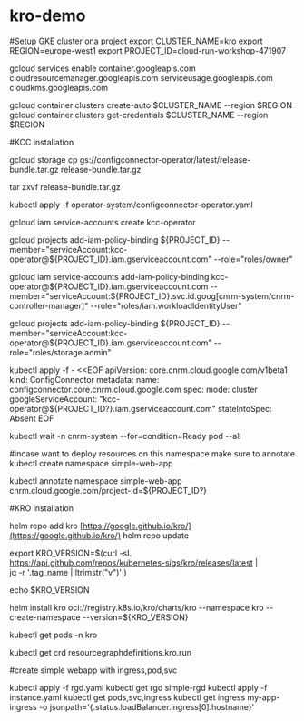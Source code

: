 # kro-demo
#Setup GKE cluster ona project 
export CLUSTER_NAME=kro
export REGION=europe-west1
export PROJECT_ID=cloud-run-workshop-471907

gcloud services enable   container.googleapis.com    cloudresourcemanager.googleapis.com   serviceusage.googleapis.com   cloudkms.googleapis.com

gcloud container clusters create-auto $CLUSTER_NAME --region $REGION
gcloud container clusters get-credentials $CLUSTER_NAME --region $REGION

#KCC installation

gcloud storage cp gs://configconnector-operator/latest/release-bundle.tar.gz release-bundle.tar.gz

tar zxvf release-bundle.tar.gz

kubectl apply -f operator-system/configconnector-operator.yaml

gcloud iam service-accounts create kcc-operator

gcloud projects add-iam-policy-binding ${PROJECT_ID} --member="serviceAccount:kcc-operator@${PROJECT_ID}.iam.gserviceaccount.com"  --role="roles/owner"

gcloud iam service-accounts add-iam-policy-binding kcc-operator@${PROJECT_ID}.iam.gserviceaccount.com  --member="serviceAccount:${PROJECT_ID}.svc.id.goog[cnrm-system/cnrm-controller-manager]"  --role="roles/iam.workloadIdentityUser"

gcloud projects add-iam-policy-binding ${PROJECT_ID} --member="serviceAccount:kcc-operator@${PROJECT_ID}.iam.gserviceaccount.com"  --role="roles/storage.admin"

kubectl apply -f - <<EOF
apiVersion: core.cnrm.cloud.google.com/v1beta1
kind: ConfigConnector
metadata:
  name: configconnector.core.cnrm.cloud.google.com
spec:
  mode: cluster
  googleServiceAccount: "kcc-operator@${PROJECT_ID?}.iam.gserviceaccount.com"
  stateIntoSpec: Absent
EOF

kubectl wait -n cnrm-system --for=condition=Ready pod --all

#incase want to deploy resources on this namespace make sure to annotate
kubectl create namespace simple-web-app

kubectl annotate namespace simple-web-app  cnrm.cloud.google.com/project-id=${PROJECT_ID?}

#KRO installation

helm repo add kro [https://google.github.io/kro/](https://google.github.io/kro/)
helm repo update

export KRO_VERSION=$(curl -sL \
    https://api.github.com/repos/kubernetes-sigs/kro/releases/latest | \
    jq -r '.tag_name | ltrimstr("v")'
  )

echo $KRO_VERSION

helm install kro oci://registry.k8s.io/kro/charts/kro   --namespace kro   --create-namespace   --version=${KRO_VERSION}

kubectl get pods -n kro

kubectl get crd resourcegraphdefinitions.kro.run

#create simple webapp with ingress,pod,svc
 
kubectl apply -f rgd.yaml 
kubectl get rgd simple-rgd
kubectl apply -f instance.yaml 
kubectl get pods,svc,ingress
kubectl get ingress my-app-ingress -o jsonpath='{.status.loadBalancer.ingress[0].hostname}'
